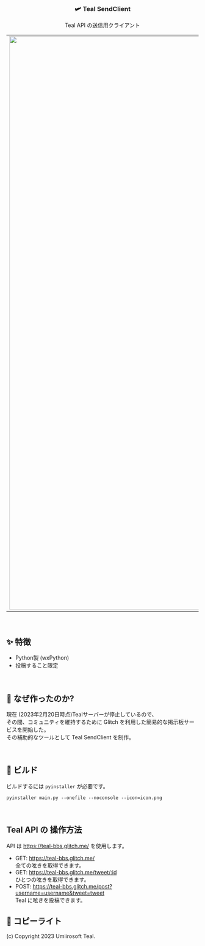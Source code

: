 <h3 align="center">🛩 Teal SendClient</h3>
<p align="center">Teal API の送信用クライアント</p>
<table>
  <td>
  <img width="1500" src="https://user-images.githubusercontent.com/88177671/220097623-67504191-15d9-4767-979f-da8790d45f29.png">
  </td>
  <td>
  <img width="1500" src="https://user-images.githubusercontent.com/88177671/220099098-d4464f36-7dc1-43b6-9e6c-ba2c1b0d953d.png">
  </td>
</table>


<br>

## ✨ 特徴
- Python製 (wxPython)
- 投稿すること限定

<br>

## 🌱 なぜ作ったのか?
現在 (2023年2月20日時点)Tealサーバーが停止しているので、  
その間、コミュニティを維持するために Glitch を利用した簡易的な掲示板サービスを開始した。  
その補助的なツールとして Teal SendClient を制作。

<br>

## 🔨 ビルド
ビルドするには <code>pyinstaller</code> が必要です。
```
pyinstaller main.py --onefile --noconsole --icon=icon.png
```

<br>

## Teal API の 操作方法
API は https://teal-bbs.glitch.me/ を使用します。  

- GET: https://teal-bbs.glitch.me/  
全ての呟きを取得できます。
- GET: https://teal-bbs.glitch.me/tweet/:id  
ひとつの呟きを取得できます。
- POST: https://teal-bbs.glitch.me/post?username=username&tweet=tweet  
Teal に呟きを投稿できます。


## 📝 コピーライト
(c) Copyright 2023 Umiirosoft Teal.

<br>
